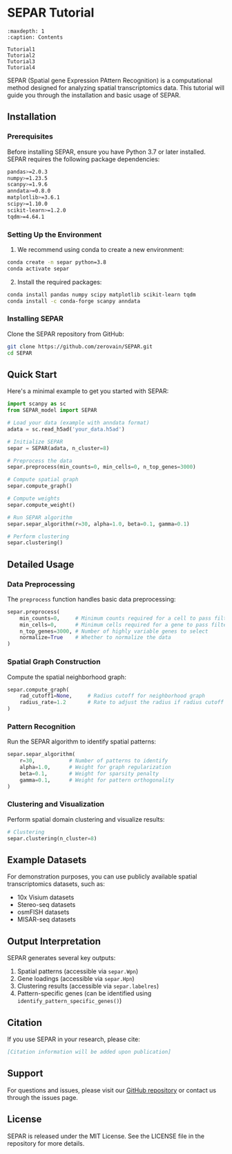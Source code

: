 # SEPAR Tutorial

```{toctree}  
:maxdepth: 1  
:caption: Contents  

Tutorial1  
Tutorial2  
Tutorial3  
Tutorial4

```

SEPAR (Spatial gene Expression PAttern Recognition) is a computational method designed for analyzing spatial transcriptomics data. This tutorial will guide you through the installation and basic usage of SEPAR.

## Installation

### Prerequisites

Before installing SEPAR, ensure you have Python 3.7 or later installed. SEPAR requires the following package dependencies:

```bash
pandas>=2.0.3
numpy>=1.23.5
scanpy>=1.9.6
anndata>=0.8.0
matplotlib>=3.6.1
scipy>=1.10.0
scikit-learn>=1.2.0
tqdm>=4.64.1
```

### Setting Up the Environment

1. We recommend using conda to create a new environment:

```bash
conda create -n separ python=3.8
conda activate separ
```

2. Install the required packages:

```bash
conda install pandas numpy scipy matplotlib scikit-learn tqdm
conda install -c conda-forge scanpy anndata
```

### Installing SEPAR

Clone the SEPAR repository from GitHub:

```bash
git clone https://github.com/zerovain/SEPAR.git
cd SEPAR
```

## Quick Start

Here's a minimal example to get you started with SEPAR:

```python
import scanpy as sc
from SEPAR_model import SEPAR

# Load your data (example with anndata format)
adata = sc.read_h5ad('your_data.h5ad')

# Initialize SEPAR
separ = SEPAR(adata, n_cluster=8)

# Preprocess the data
separ.preprocess(min_counts=0, min_cells=0, n_top_genes=3000)

# Compute spatial graph
separ.compute_graph()

# Compute weights
separ.compute_weight()

# Run SEPAR algorithm
separ.separ_algorithm(r=30, alpha=1.0, beta=0.1, gamma=0.1)

# Perform clustering
separ.clustering()
```

## Detailed Usage

### Data Preprocessing

The `preprocess` function handles basic data preprocessing:

```python
separ.preprocess(
    min_counts=0,     # Minimum counts required for a cell to pass filtering
    min_cells=0,      # Minimum cells required for a gene to pass filtering
    n_top_genes=3000, # Number of highly variable genes to select
    normalize=True    # Whether to normalize the data
)
```

### Spatial Graph Construction

Compute the spatial neighborhood graph:

```python
separ.compute_graph(
    rad_cutoff1=None,     # Radius cutoff for neighborhood graph
    radius_rate=1.2       # Rate to adjust the radius if radius cutoff is not given
)
```

### Pattern Recognition

Run the SEPAR algorithm to identify spatial patterns:

```python
separ.separ_algorithm(
    r=30,           # Number of patterns to identify
    alpha=1.0,      # Weight for graph regularization
    beta=0.1,       # Weight for sparsity penalty
    gamma=0.1,      # Weight for pattern orthogonality
)
```

### Clustering and Visualization

Perform spatial domain clustering and visualize results:

```python
# Clustering
separ.clustering(n_cluster=8)

```

## Example Datasets

For demonstration purposes, you can use publicly available spatial transcriptomics datasets, such as:
- 10x Visium datasets
- Stereo-seq datasets
- osmFISH datasets
- MISAR-seq datasets

## Output Interpretation

SEPAR generates several key outputs:
1. Spatial patterns (accessible via `separ.Wpn`)
2. Gene loadings (accessible via `separ.Hpn`)
3. Clustering results (accessible via `separ.labelres`)
4. Pattern-specific genes (can be identified using `identify_pattern_specific_genes()`)

## Citation

If you use SEPAR in your research, please cite:

```bibtex
[Citation information will be added upon publication]
```

## Support

For questions and issues, please visit our [GitHub repository](https://github.com/zerovain/SEPAR) or contact us through the issues page.

## License

SEPAR is released under the MIT License. See the LICENSE file in the repository for more details.
